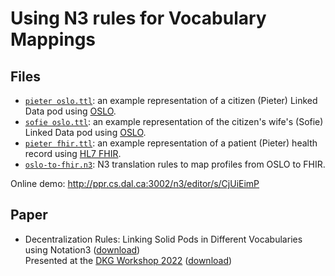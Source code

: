 # Using N3 rules for Vocabulary Mappings

## Files

* [`pieter oslo.ttl`](pieter_oslo.ttl): an example representation of a citizen (Pieter) Linked Data pod using [OSLO](https://data.vlaanderen.be/ns#Vocabularia).
* [`sofie oslo.ttl`](sofie_oslo.ttl): an example representation of the citizen's wife's (Sofie) Linked Data pod using [OSLO](https://data.vlaanderen.be/ns#Vocabularia).
* [`pieter fhir.ttl`](pieter_fhir.ttl): an example representation of a patient (Pieter) health record using [HL7 FHIR](https://www.hl7.org/fhir/).
* [`oslo-to-fhir.n3`](oslo-to-fhir.n3): N3 translation rules to map profiles from OSLO to FHIR.

Online demo: http://ppr.cs.dal.ca:3002/n3/editor/s/CjUiEimP

## Paper
* Decentralization Rules: Linking Solid Pods in Different Vocabularies using Notation3 ([download](paper/Decentralisation_rules.pdf))  
Presented at the [DKG Workshop 2022](https://easychair.org/cfp/dkg-22) ([download](paper/Decentralisation_rules.pptx))
